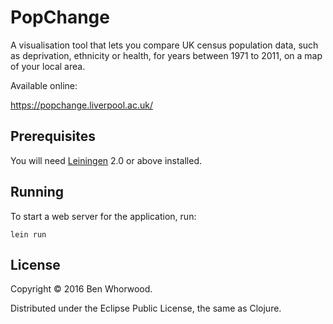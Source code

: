 # PopChange

A visualisation tool that lets you compare UK census population data, such as deprivation, ethnicity or health, for years between 1971 to 2011, on a map of your local area.

Available online:

https://popchange.liverpool.ac.uk/

## Prerequisites

You will need [Leiningen][1] 2.0 or above installed.

[1]: https://github.com/technomancy/leiningen

## Running

To start a web server for the application, run:

    lein run

## License

Copyright © 2016 Ben Whorwood.

Distributed under the Eclipse Public License, the same as Clojure.
